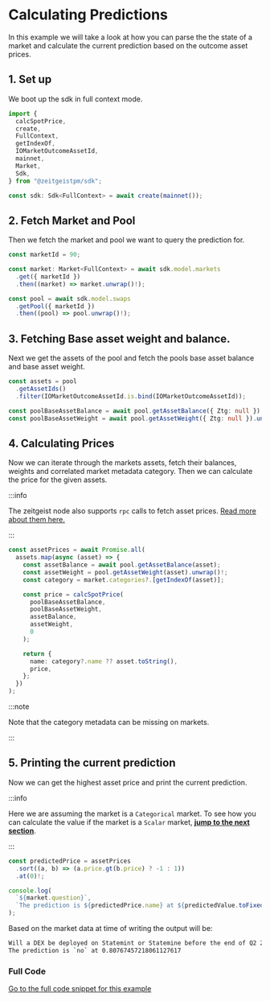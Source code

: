 # Calculating Predictions

In this example we will take a look at how you can parse the the state of a
market and calculate the current prediction based on the outcome asset prices.

## 1. Set up

We boot up the sdk in full context mode.

```ts
import {
  calcSpotPrice,
  create,
  FullContext,
  getIndexOf,
  IOMarketOutcomeAssetId,
  mainnet,
  Market,
  Sdk,
} from "@zeitgeistpm/sdk";

const sdk: Sdk<FullContext> = await create(mainnet());
```

## 2. Fetch Market and Pool

Then we fetch the market and pool we want to query the prediction for.

```ts
const marketId = 90;

const market: Market<FullContext> = await sdk.model.markets
  .get({ marketId })
  .then((market) => market.unwrap()!);

const pool = await sdk.model.swaps
  .getPool({ marketId })
  .then((pool) => pool.unwrap()!);
```

## 3. Fetching Base asset weight and balance.

Next we get the assets of the pool and fetch the pools base asset balance and
base asset weight.

```ts
const assets = pool
  .getAssetIds()
  .filter(IOMarketOutcomeAssetId.is.bind(IOMarketOutcomeAssetId));

const poolBaseAssetBalance = await pool.getAssetBalance({ Ztg: null });
const poolBaseAssetWeight = await pool.getAssetWeight({ Ztg: null }).unwrap()!;
```

## 4. Calculating Prices

Now we can iterate through the markets assets, fetch their balances, weights and
correlated market metadata category. Then we can calculate the price for the
given assets.

:::info

The zeitgeist node also supports `rpc` calls to fetch asset prices.
[Read more about them here.](/docs/build/sdk/v2/rpc-prices)

:::

```ts
const assetPrices = await Promise.all(
  assets.map(async (asset) => {
    const assetBalance = await pool.getAssetBalance(asset);
    const assetWeight = pool.getAssetWeight(asset).unwrap()!;
    const category = market.categories?.[getIndexOf(asset)];

    const price = calcSpotPrice(
      poolBaseAssetBalance,
      poolBaseAssetWeight,
      assetBalance,
      assetWeight,
      0
    );

    return {
      name: category?.name ?? asset.toString(),
      price,
    };
  })
);
```

:::note

Note that the category metadata can be missing on markets.

:::

## 5. Printing the current prediction

Now we can get the highest asset price and print the current prediction.

:::info

Here we are assuming the market is a `Categorical` market. To see how you can
calculate the value if the market is a `Scalar` market,
**[jump to the next section](/docs/build/sdk/v2/calculating-scalar-prediction)**.

:::

```ts
const predictedPrice = assetPrices
  .sort((a, b) => (a.price.gt(b.price) ? -1 : 1))
  .at(0)!;

console.log(
  `${market.question}`,
  `The prediction is ${predictedPrice.name} at ${predictedValue.toFixed(2)}`
);
```

Based on the market data at time of writing the output will be:

```bash
Will a DEX be deployed on Statemint or Statemine before the end of Q2 2023?
The prediction is `no` at 0.80767457218061127617
```

### Full Code

[Go to the full code snippet for this example](https://github.com/zeitgeistpm/sdk-next/blob/main/playground/examples/src/assets/getting-prediction.ts)
